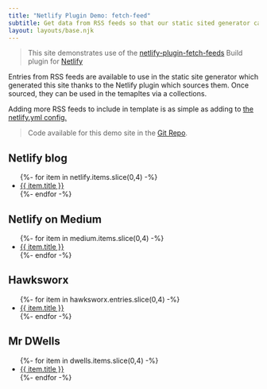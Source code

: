 ```yaml
---
title: "Netlify Plugin Demo: fetch-feed"
subtitle: Get data from RSS feeds so that our static sited generator can use it in its templates.
layout: layouts/base.njk
---
```


> This site demonstrates use of the [netlify-plugin-fetch-feeds](https://github.com/philhawksworth/netlify-plugin-fetch-feeds) Build plugin for [Netlify](https://netlify.com)

Entries from RSS feeds are available to use in the static site generator which generated this site thanks to the Netlify plugin which sources them. Once sourced, they can be used in the temapltes via a collections.

Adding more RSS feeds to include in template is as simple as adding to <a href="{{ pkg.repository.url }}blob/master/netlify.yml">the netlify.yml config.</a>

> Code available for this demo site in the <a href="{{ pkg.repository.url }}">Git Repo</a>.

<h2>Netlify blog</h2>
<ul class="listing">
{%- for item in netlify.items.slice(0,4) -%}
  <li><a href="{{ item.link }}">{{ item.title }}</a></li>
{%- endfor -%}
</ul>

<h2>Netlify on Medium</h2>
<ul class="listing">
{%- for item in medium.items.slice(0,4) -%}
  <li><a href="{{ item.link }}">{{ item.title }}</a></li>
{%- endfor -%}
</ul>


<h2>Hawksworx</h2>
<ul class="listing">
{%- for item in hawksworx.entries.slice(0,4) -%}
  <li><a href="{{ item.link }}">{{ item.title }}</a></li>
{%- endfor -%}
</ul>


<h2>Mr DWells</h2>
<ul class="listing">
{%- for item in dwells.items.slice(0,4) -%}
  <li><a href="{{ item.link }}">{{ item.title }}</a></li>
{%- endfor -%}
</ul>
